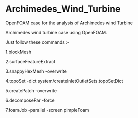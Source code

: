 # Archimedes_Wind_Turbine
OpenFOAM case for the analysis of Archimedes wind Turbine

Archimedes wind turbine case using OpenFOAM.

Just follow these commands :- 

1.blockMesh

2.surfaceFeatureExtract

3.snappyHexMesh -overwrite

4.topoSet -dict system/createInletOutletSets.topoSetDict

5.createPatch -overwrite

6.decomposePar -force

7.foamJob -parallel -screen pimpleFoam
